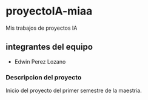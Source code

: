 # proyectoIA-miaa
Mis trabajos de proyectos IA

## integrantes del equipo
- Edwin Perez Lozano

### Descripcion del proyecto
Inicio del proyecto del primer semestre de la maestria.